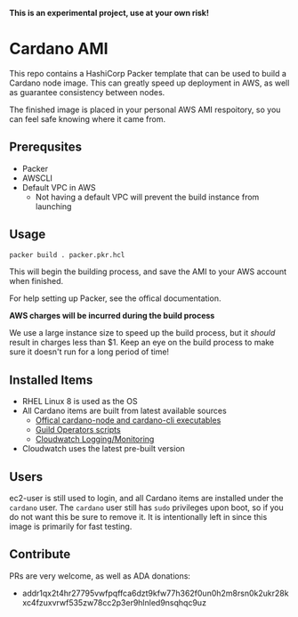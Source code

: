 **This is an experimental project, use at your own risk!**

# Cardano AMI
This repo contains a HashiCorp Packer template that can be used to build a Cardano node image. This can greatly speed up deployment in AWS, as well as
guarantee consistency between nodes.

The finished image is placed in your personal AWS AMI respoitory, so you can feel safe knowing where it came from.

## Prerequsites
- Packer
- AWSCLI
- Default VPC in AWS
  - Not having a default VPC will prevent the build instance from launching

## Usage
```sh
packer build . packer.pkr.hcl
```
This will begin the building process, and save the AMI to your AWS account when finished.

For help setting up Packer, see the offical documentation.

**AWS charges will be incurred during the build process**

We use a large instance size to speed up the build process, but it *should* result in charges less than $1. Keep an eye on the build process to make sure it doesn't run for a long period of time!

## Installed Items
- RHEL Linux 8 is used as the OS
- All Cardano items are built from latest available sources
  - [Offical cardano-node and cardano-cli executables](https://github.com/input-output-hk/cardano-node)
  - [Guild Operators scripts](https://github.com/cardano-community/guild-operators)
  - [Cloudwatch Logging/Monitoring](https://docs.aws.amazon.com/AmazonCloudWatch/latest/monitoring/download-cloudwatch-agent-commandline.html)
- Cloudwatch uses the latest pre-built version

## Users
ec2-user is still used to login, and all Cardano items are installed under the `cardano` user. The `cardano` user still has `sudo` privileges upon boot, so if you do not want this be sure to remove it. It is intentionally left in since this image is primarily for fast testing.

## Contribute
PRs are very welcome, as well as ADA donations:
- addr1qx2t4hr27795vwfpqffca6dzt9kfw77h362f0un0h2m8rsn0k2ukr28kxc4fzuxvrwf535zw78cc2p3er9hlnled9nsqhqc9uz
